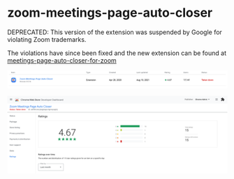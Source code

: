 # zoom-meetings-page-auto-closer
DEPRECATED: This version of the extension was suspended by Google for violating Zoom trademarks.

The violations have since been fixed and the new extension can be found at [meetings-page-auto-closer-for-zoom](https://github.com/ChromeAdmin/meetings-page-auto-closer-for-zoom)


![Summary](summary.png?raw=true "Summary")

![Ratings](ratings.png?raw=true "Ratings")
